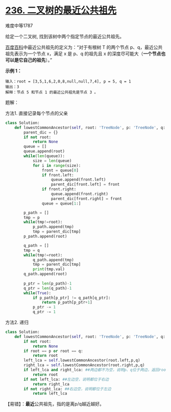 # [236. 二叉树的最近公共祖先](https://leetcode.cn/problems/lowest-common-ancestor-of-a-binary-tree/)

难度中等1787

给定一个二叉树, 找到该树中两个指定节点的最近公共祖先。

[百度百科](https://baike.baidu.com/item/%E6%9C%80%E8%BF%91%E5%85%AC%E5%85%B1%E7%A5%96%E5%85%88/8918834?fr=aladdin)中最近公共祖先的定义为：“对于有根树 T 的两个节点 p、q，最近公共祖先表示为一个节点 x，满足 x 是 p、q 的祖先且 x 的深度尽可能大（**一个节点也可以是它自己的祖先**）。”

 

**示例 1：**

```
输入：root = [3,5,1,6,2,0,8,null,null,7,4], p = 5, q = 1
输出：3
解释：节点 5 和节点 1 的最近公共祖先是节点 3 。
```



题解：

方法1. 直接记录每个节点的父亲

```python
class Solution:
    def lowestCommonAncestor(self, root: 'TreeNode', p: 'TreeNode', q: 'TreeNode') -> 'TreeNode':
        parent_dic = {}
        if not root:
            return None
        queue = []
        queue.append(root)
        while(len(queue)):
            size = len(queue)
            for i in range(size):
                front = queue[0]
                if front.left:
                    queue.append(front.left)
                    parent_dic[front.left] = front
                if front.right:
                    queue.append(front.right)
                    parent_dic[front.right] = front
                queue = queue[1:]

        p_path = []
        tmp = p
        while(tmp!=root):
            p_path.append(tmp)
            tmp = parent_dic[tmp]
        p_path.append(root)

        q_path = []
        tmp = q
        while(tmp!=root):
            q_path.append(tmp)
            tmp = parent_dic[tmp]
            print(tmp.val)
        q_path.append(root)
        
        p_ptr = len(p_path)-1
        q_ptr = len(q_path)-1
        while(True):
            if p_path[p_ptr] != q_path[q_ptr]:
                return p_path[p_ptr+1]
            p_ptr -= 1
            q_ptr -= 1
```



方法2. 递归

```python
class Solution:
    def lowestCommonAncestor(self, root: 'TreeNode', p: 'TreeNode', q: 'TreeNode') -> 'TreeNode':
        if not root:
            return None
        if root == p or root == q:
            return root
        left_lca = self.lowestCommonAncestor(root.left,p,q)
        right_lca = self.lowestCommonAncestor(root.right,p,q)
        if left_lca and right_lca: ##两边都不为空，说明p、q位于两边，返回root
            return root
        if not left_lca: ##左边空，说明都位于右边
            return right_lca
        if not right_lca: ##右边空，说明都位于左边
            return left_lca
```

【易错】：**最近**公共祖先，指的是离p/q越近越好。
